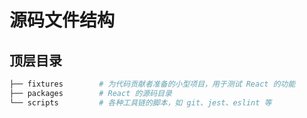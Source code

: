 # 源码文件结构

## 顶层目录

```sh
├── fixtures        # 为代码贡献者准备的小型项目，用于测试 React 的功能
├── packages        # React 的源码目录
└── scripts         # 各种工具链的脚本，如 git、jest、eslint 等
```
